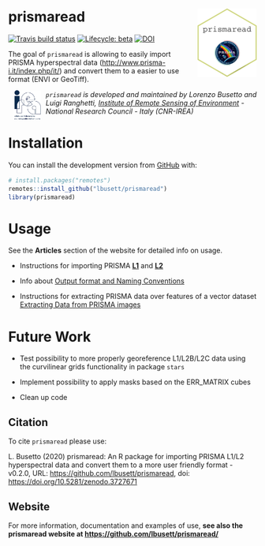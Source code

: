 
<!-- README.md is generated from README.Rmd. Please edit that file -->

# prismaread <a href='https://github.com/lbusett/prismaread'><img src='man/figures/logo.png' align="right" height="139" /></a>

<!-- badges: start -->

[![Travis build
status](https://travis-ci.org/lbusett/prismaread.svg?branch=master)](https://travis-ci.org/lbusett/prismaread)
[![Lifecycle:
beta](https://img.shields.io/badge/lifecycle-beta-blue.svg)](https://www.tidyverse.org/lifecycle/#beta)
[![DOI](https://zenodo.org/badge/211091818.svg)](https://zenodo.org/badge/latestdoi/211091818)
<!-- badges: end -->

The goal of `prismaread` is allowing to easily import PRISMA
hyperspectral data (<http://www.prisma-i.it/index.php/it/>) and convert
them to a easier to use format (ENVI or GeoTiff).

<a href="http://www.irea.cnr.it/en/">
<img src="man/figures/logo_irea.png" height="60" align="left" style="vertical-align:middle;margin:0px 10px"/></a>

*`prismaread` is developed and maintained by Lorenzo Busetto and Luigi
Ranghetti, [Institute of Remote Sensing of
Environment](http://www.irea.cnr.it/en/) - National Research Council -
Italy (CNR-IREA)*

# Installation

You can install the development version from
[GitHub](https://github.com/) with:

``` r
# install.packages("remotes")
remotes::install_github("lbusett/prismaread")
library(prismaread)
```

# Usage

See the **Articles** section of the website for detailed info on usage.

  - Instructions for importing PRISMA
    [**L1**](articles/Importing-Level-1-Data.html) and
    [**L2**](articles/Importing-Level-2-Data.html)

  - Info about [Output format and Naming
    Conventions](articles/Output-Format-and-Naming.html)

  - Instructions for extracting PRISMA data over features of a vector
    dataset [Extracting Data from PRISMA
    images](articles/Extracting-data-over-vector.html)

# Future Work

  - Test possibility to more properly georeference L1/L2B/L2C data using
    the curvilinear grids functionality in package `stars`

  - Implement possibility to apply masks based on the ERR\_MATRIX cubes

  - Clean up code

## Citation

To cite `prismaread` please use:

L. Busetto (2020) prismaread: An R package for importing PRISMA L1/L2
hyperspectral data and convert them to a more user friendly format -
v0.2.0, URL: <https://github.com/lbusett/prismaread>, doi:
<https://doi.org/10.5281/zenodo.3727671>

## Website

For more information, documentation and examples of use, **see also the
prismaread website at <https://github.com/lbusett/prismaread/>**
